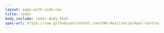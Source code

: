 ```yaml
---
layout: page-with-side-nav
title: redoc
body_include: redoc-body.html
spec-url: https://raw.githubusercontent.com/VNG-Realisatie/Haal-Centraal-BAG-bevragen/master/specificatie/genereervariant/openapi.yaml
---
```

<redoc spec-url='{{ page.spec-url}}'></redoc>